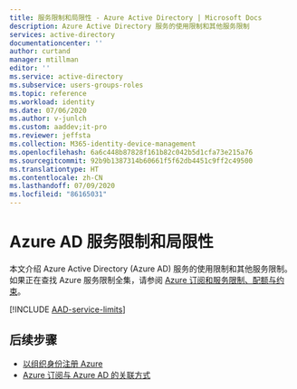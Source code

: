```yaml
---
title: 服务限制和局限性 - Azure Active Directory | Microsoft Docs
description: Azure Active Directory 服务的使用限制和其他服务限制
services: active-directory
documentationcenter: ''
author: curtand
manager: mtillman
editor: ''
ms.service: active-directory
ms.subservice: users-groups-roles
ms.topic: reference
ms.workload: identity
ms.date: 07/06/2020
ms.author: v-junlch
ms.custom: aaddev;it-pro
ms.reviewer: jeffsta
ms.collection: M365-identity-device-management
ms.openlocfilehash: 6a6c448b87828f161b82c042b5d1cfa73e215a76
ms.sourcegitcommit: 92b9b1387314b60661f5f62db4451c9ff2c49500
ms.translationtype: HT
ms.contentlocale: zh-CN
ms.lasthandoff: 07/09/2020
ms.locfileid: "86165031"
---
```

# <a name="azure-ad-service-limits-and-restrictions"></a>Azure AD 服务限制和局限性

本文介绍 Azure Active Directory (Azure AD) 服务的使用限制和其他服务限制。 如果正在查找 Azure 服务限制全集，请参阅 [Azure 订阅和服务限制、配额与约束](../../azure-resource-manager/management/azure-subscription-service-limits.md)。

[!INCLUDE [AAD-service-limits](../../../includes/active-directory-service-limits-include.md)]

## <a name="next-steps"></a>后续步骤
* [以组织身份注册 Azure](../fundamentals/sign-up-organization.md)
* [Azure 订阅与 Azure AD 的关联方式](../fundamentals/active-directory-how-subscriptions-associated-directory.md)

